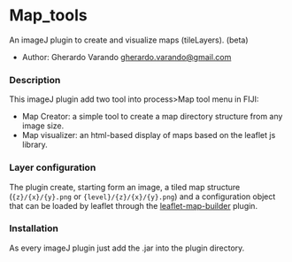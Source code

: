 # Map_tools
 An imageJ plugin to create and visualize maps (tileLayers). (beta)
- Author: Gherardo Varando <gherardo.varando@gmail.com>

### Description
This imageJ plugin add two tool into process>Map tool menu in FIJI:
- Map Creator: a simple tool to create a map directory structure from any image size.
- Map visualizer: an html-based display of maps based on the leaflet js library.

### Layer configuration

The plugin create, starting form an image, a tiled map structure (`{z}/{x}/{y}.png` or `{level}/{z}/{x}/{y}.png`) and a configuration object that can be loaded by leaflet through the [leaflet-map-builder](http://github.com/gherardovarando/leaflet-map-builder) plugin.

### Installation
As every imageJ plugin just add the .jar into the plugin directory.
